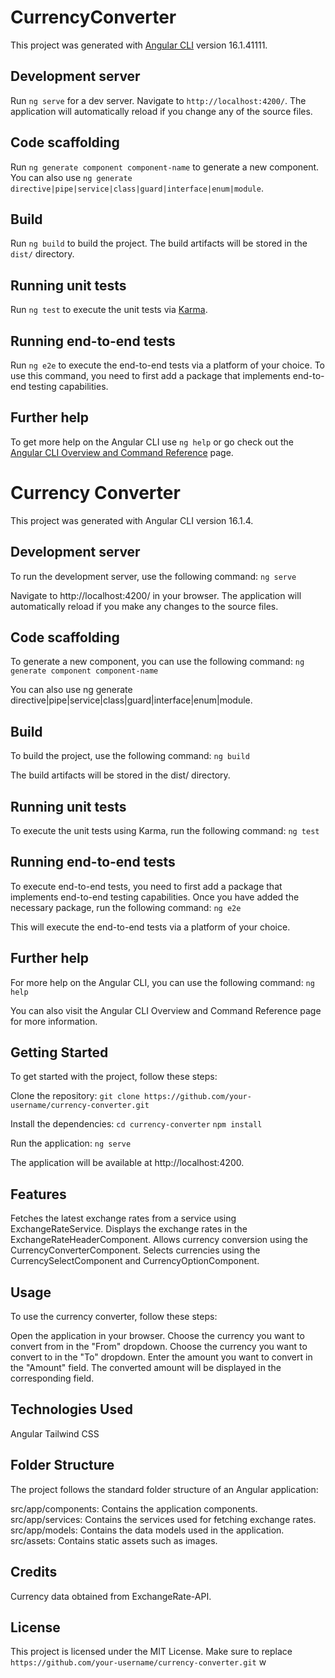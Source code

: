 # CurrencyConverter

This project was generated with [Angular CLI](https://github.com/angular/angular-cli) version 16.1.41111.

## Development server

Run `ng serve` for a dev server. Navigate to `http://localhost:4200/`. The application will automatically reload if you change any of the source files.

## Code scaffolding

Run `ng generate component component-name` to generate a new component. You can also use `ng generate directive|pipe|service|class|guard|interface|enum|module`.

## Build

Run `ng build` to build the project. The build artifacts will be stored in the `dist/` directory.

## Running unit tests

Run `ng test` to execute the unit tests via [Karma](https://karma-runner.github.io).

## Running end-to-end tests

Run `ng e2e` to execute the end-to-end tests via a platform of your choice. To use this command, you need to first add a package that implements end-to-end testing capabilities.

## Further help

To get more help on the Angular CLI use `ng help` or go check out the [Angular CLI Overview and Command Reference](https://angular.io/cli) page.

# Currency Converter

This project was generated with Angular CLI version 16.1.4.

## Development server

To run the development server, use the following command:
`ng serve`

Navigate to http://localhost:4200/ in your browser. The application will automatically reload if you make any changes to the source files.

## Code scaffolding

To generate a new component, you can use the following command:
`ng generate component component-name`

You can also use ng generate directive|pipe|service|class|guard|interface|enum|module.

## Build

To build the project, use the following command:
`ng build`

The build artifacts will be stored in the dist/ directory.

## Running unit tests

To execute the unit tests using Karma, run the following command:
`ng test`

## Running end-to-end tests

To execute end-to-end tests, you need to first add a package that implements end-to-end testing capabilities. Once you have added the necessary package, run the following command:
`ng e2e`

This will execute the end-to-end tests via a platform of your choice.

## Further help

For more help on the Angular CLI, you can use the following command:
`ng help`

You can also visit the Angular CLI Overview and Command Reference page for more information.

## Getting Started

To get started with the project, follow these steps:

Clone the repository:
`git clone https://github.com/your-username/currency-converter.git`

Install the dependencies:
`cd currency-converter`
`npm install`

Run the application:
`ng serve`

The application will be available at http://localhost:4200.

## Features

Fetches the latest exchange rates from a service using ExchangeRateService.
Displays the exchange rates in the ExchangeRateHeaderComponent.
Allows currency conversion using the CurrencyConverterComponent.
Selects currencies using the CurrencySelectComponent and CurrencyOptionComponent.

## Usage

To use the currency converter, follow these steps:

Open the application in your browser.
Choose the currency you want to convert from in the "From" dropdown.
Choose the currency you want to convert to in the "To" dropdown.
Enter the amount you want to convert in the "Amount" field.
The converted amount will be displayed in the corresponding field.

## Technologies Used

Angular
Tailwind CSS

## Folder Structure

The project follows the standard folder structure of an Angular application:

src/app/components: Contains the application components.
src/app/services: Contains the services used for fetching exchange rates.
src/app/models: Contains the data models used in the application.
src/assets: Contains static assets such as images.

## Credits

Currency data obtained from ExchangeRate-API.

## License

This project is licensed under the MIT License.
Make sure to replace `https://github.com/your-username/currency-converter.git` w
